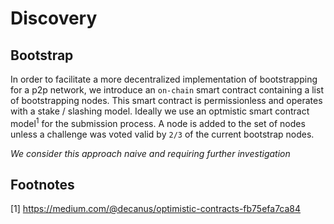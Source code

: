 # Discovery

## Bootstrap

In order to facilitate a more decentralized implementation of bootstrapping for a p2p network, we introduce an `on-chain` smart contract containing a list of bootstrapping nodes. This smart contract is permissionless and operates with a stake / slashing model. Ideally we use an optmistic smart contract model<sup>1</sup> for the submission process.
A node is added to the set of nodes unless a challenge was voted valid by `2/3` of the current bootstrap nodes.

*We consider this approach naive and requiring further investigation*

## Footnotes
 [1] https://medium.com/@decanus/optimistic-contracts-fb75efa7ca84
